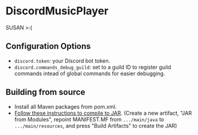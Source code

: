 # DiscordMusicPlayer
SUSAN >:(

## Configuration Options
- `discord.token`: your Discord bot token.
- `discord.commands_debug_guild`: set to a guild ID to register guild commands intead of global commands for easier debugging.

## Building from source
- Install all Maven packages from pom.xml.
- [Follow these instructions to compile to JAR](https://stackoverflow.com/a/45303637/4699945). (Create a new artifact, "JAR from Modules",
repoint MANIFEST.MF from `.../main/java` to `.../main/resources`, and press "Build Artifacts" to create the JAR)
